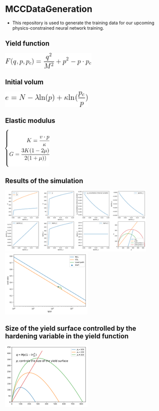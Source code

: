 # MCCDataGeneration

- This repository is used to generate the training data for our upcoming physics-constrained neural network training.

## Yield function
<img src="Equation/yieldfunc.gif" alt="" height="50" title="">

## Initial volum 
<img src="Equation/InitialVolum.gif" alt="" height="50" title="">

## Elastic modulus
<img src="Equation/elasticModulus.gif" alt="" height="120" title="">

## Results of the simulation
<img src="figSav/MCCmodel-1.png" alt="MCC loading display" height="200" title="MCC loading display">
<img src="figSav/MCCmodel-2.png" alt="MCC loading display" height="200" title="MCC loading display">

## Size of the yield surface controlled by the hardening variable in the yield function
<img src="figSav/YieldSurface.svg" alt="MCC loading display" height="200" title="MCC loading display">
